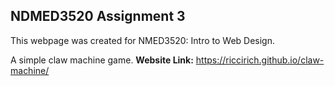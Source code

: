 ## NDMED3520 Assignment 3 ##
This webpage was created for NMED3520: Intro to Web Design.

A simple claw machine game.
**Website Link:** https://riccirich.github.io/claw-machine/
